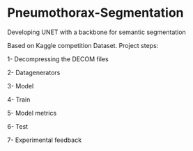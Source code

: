 # Pneumothorax-Segmentation
Developing UNET with a backbone for semantic segmentation

Based on Kaggle competition Dataset.
Project steps:

  1- Decompressing the DECOM files
  
  2- Datagenerators 
  
  3- Model
  
  4- Train
  
  5- Model metrics
  
  6- Test
  
  7- Experimental feedback
  


